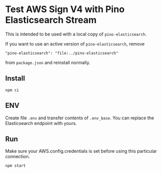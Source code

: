 # Test AWS Sign V4 with Pino Elasticsearch Stream

This is intended to be used with a local copy of `pino-elasticsearch`.

If you want to use an active version of `pino-elasticsearch`, remove

```
"pino-elasticsearch": "file:../pino-elasticsearch"
```

from  `package.json` and reinstall normally.

## Install
```
npm ci
```

## ENV

Create file `.env` and transfer contents of `.env_base`.
You can replace the Elasticsearch endpoint with yours.

## Run

Make sure your AWS.config.credentials is set before using this particular connection.

```
npm start
```


